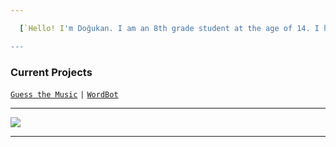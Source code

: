 ```yaml
---

  [`Hello! I'm Doğukan. I am an 8th grade student at the age of 14. I have an active site.`] [`qreardedwashere.cf`](https://qreardedwashere.cf) 

---
```


  ### Current Projects<br />
  [`Guess the Music`](https://guessthemusic.net) `|` [`WordBot`](https://wordbot.xyz)

---

<a href="https://github.com/qreardedwastakennN">
  <img src="https://github-readme-stats.vercel.app/api?username=qreardedwastakennN&count_private=true&hide_border=true&show_icons=true&include_all_commits=true&bg_color=000000&title_color=00d0ff&text_color=FFFFFF&icon_color=00d0ff">
</a>

---
